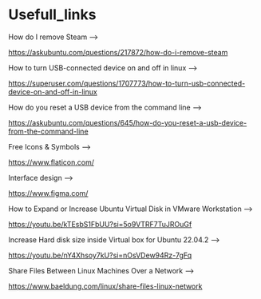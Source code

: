 # Usefull_links

How do I remove Steam -->

https://askubuntu.com/questions/217872/how-do-i-remove-steam

How to turn USB-connected device on and off in linux -->

https://superuser.com/questions/1707773/how-to-turn-usb-connected-device-on-and-off-in-linux

How do you reset a USB device from the command line -->

https://askubuntu.com/questions/645/how-do-you-reset-a-usb-device-from-the-command-line

Free Icons & Symbols -->

https://www.flaticon.com/

Interface design -->

https://www.figma.com/

How to Expand or Increase Ubuntu Virtual Disk in VMware Workstation -->

https://youtu.be/kTEsbS1FbUU?si=5o9VTRF7TuJROuGf

Increase Hard disk size inside Virtual box for Ubuntu 22.04.2 -->

https://youtu.be/nY4Xhsoy7kU?si=nOsVDew94Rz-7gFq

Share Files Between Linux Machines Over a Network -->

https://www.baeldung.com/linux/share-files-linux-network
